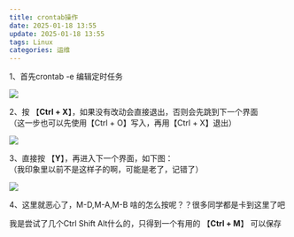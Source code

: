 ```yaml
---
title: crontab操作
date: 2025-01-18 13:55
update: 2025-01-18 13:55
tags: Linux
categories: 运维
---
```


1、首先crontab -e 编辑定时任务

![](https://img2018.cnblogs.com/common/380239/202002/380239-20200205121254532-149023628.png)

2、按 【**Ctrl + X**】，如果没有改动会直接退出，否则会先跳到下一个界面  
（这一步也可以先使用【Ctrl + O】写入，再用【Ctrl + X】退出）

![](https://img2018.cnblogs.com/common/380239/202002/380239-20200205121301891-1458908135.png)

3、直接按 【**Y**】，再进入下一个界面，如下图：  
（我印象里以前不是这样子的啊，可能是老了，记错了）

![](https://img2018.cnblogs.com/common/380239/202002/380239-20200205121312714-996260296.png)

4、这里就恶心了，M-D,M-A,M-B 啥的怎么按呢？？很多同学都是卡到这里了吧

我是尝试了几个Ctrl Shift Alt什么的，只得到一个有用的 【**Ctrl + M**】 可以保存